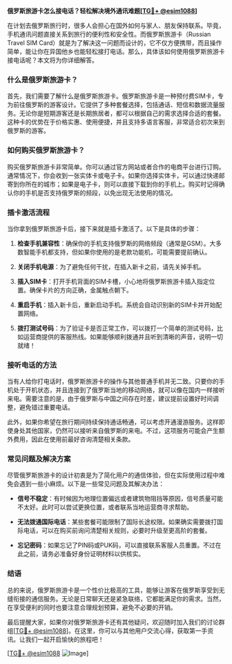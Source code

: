**俄罗斯旅游卡怎么接电话？轻松解决境外通讯难题[[TG💪+ @esim1088](https://t.me/s/esim1088)]**

在计划去俄罗斯旅行时，很多人会担心在国外如何与家人、朋友保持联系。毕竟，手机通讯问题直接关系到旅行的便利性和安全性。而俄罗斯旅游卡（Russian Travel SIM Card）就是为了解决这一问题而设计的，它不仅方便携带，而且操作简单，能让你在异国他乡也能轻松接打电话。那么，具体该如何使用俄罗斯旅游卡接电话呢？本文将为你详细解答。

### 什么是俄罗斯旅游卡？

首先，我们需要了解什么是俄罗斯旅游卡。俄罗斯旅游卡是一种预付费SIM卡，专为前往俄罗斯的游客设计。它提供了多种套餐选择，包括通话、短信和数据流量服务。无论你是短期游客还是长期旅居者，都可以根据自己的需求选择合适的套餐。这种卡的优势在于价格实惠、使用便捷，并且支持多语言客服，非常适合初次来到俄罗斯的游客。

### 如何购买俄罗斯旅游卡？

购买俄罗斯旅游卡非常简单。你可以通过官方网站或者合作的电商平台进行订购。通常情况下，你会收到一张实体卡或电子卡。如果你选择实体卡，可以通过快递邮寄到你所在的城市；如果是电子卡，则可以直接下载到你的手机上。购买时记得确认你的手机是否支持俄罗斯的频段，以免出现无法使用的情况。

### 插卡激活流程

当你拿到俄罗斯旅游卡后，接下来就是插卡激活了。以下是具体的步骤：

1. **检查手机兼容性**：确保你的手机支持俄罗斯的网络频段（通常是GSM）。大多数智能手机都支持，但如果你使用的是老款功能机，可能需要提前确认。
   
2. **关闭手机电源**：为了避免任何干扰，在插入新卡之前，请先关掉手机。

3. **插入SIM卡**：打开手机背面的SIM卡槽，小心地将俄罗斯旅游卡插入指定位置。确保卡片的方向正确，金属触点朝下。

4. **重启手机**：插入新卡后，重新启动手机。系统会自动识别新的SIM卡并开始配置网络。

5. **拨打测试号码**：为了验证卡是否正常工作，可以拨打一个简单的测试号码，比如运营商提供的客服热线。如果能够顺利拨通并且听到清晰的声音，说明一切就绪！

### 接听电话的方法

当有人给你打电话时，俄罗斯旅游卡的操作与其他普通手机并无二致。只要你的手机处于开机状态，并且连接到了俄罗斯当地的移动网络，就可以像在国内一样接听来电。需要注意的是，由于俄罗斯与中国之间存在时差，建议提前设置好时间调整，避免错过重要电话。

此外，如果你希望在旅行期间持续保持通话畅通，可以考虑开通漫游服务。这样即使身处其他国家，仍然可以接听来自俄罗斯的来电。不过，这项服务可能会产生额外费用，因此在使用前最好咨询清楚相关条款。

### 常见问题及解决方案

尽管俄罗斯旅游卡的设计初衷是为了简化用户的通信体验，但在实际使用过程中难免会遇到一些小麻烦。以下是一些常见问题及其解决办法：

- **信号不稳定**：有时候因为地理位置偏远或者建筑物阻挡等原因，信号质量可能不太好。此时可以尝试更换位置，或者联系当地运营商寻求帮助。
  
- **无法拨通国际电话**：某些套餐可能限制了国际长途权限。如果确实需要拨打国际电话，可以在购买前询问清楚相关规则，必要时升级至更高阶的套餐。

- **忘记密码**：如果忘记了PIN码或PUK码，可以直接联系客服人员重置。不过在此之前，请务必准备好身份证明材料以供核实。

### 结语

总的来说，俄罗斯旅游卡是一个性价比极高的工具，能够让游客在俄罗斯享受到无缝衔接的通信服务。无论是日常聊天还是紧急联络，它都能满足你的需求。当然，在享受便利的同时也要注意合理规划预算，避免不必要的开销。

最后提醒大家，如果你对俄罗斯旅游卡还有其他疑问，欢迎随时加入我们的讨论群组[[TG💪+ @esim1088](https://t.me/s/esim1088)]。在这里，你可以与其他用户交流心得，获取第一手资讯。让我们一起开启愉快的旅程吧！

[[TG💪+ @esim1088](https://t.me/s/esim1088) ![Image](https://i.postimg.cc/4NQfJmqS/Snipaste-2025-05-13-00-14-12.png)]